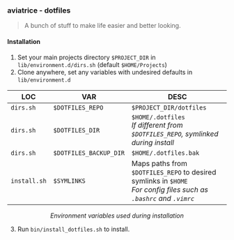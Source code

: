 ### aviatrice - dotfiles
>A bunch of stuff to make life easier and better looking.

#### Installation
<ol>
    <li>Set your main projects directory <code>$PROJECT_DIR</code> in <code>lib/environment.d/dirs.sh</code> (default <code>$HOME/Projects</code>)</li>
    <li>Clone anywhere, set any variables with undesired defaults in <code>lib/environment.d</code></li>
</ol>

| LOC          | VAR                    | DESC                                                                                                                      |
|--------------|------------------------|---------------------------------------------------------------------------------------------------------------------------|
| `dirs.sh`    | `$DOTFILES_REPO`       | `$PROJECT_DIR/dotfiles`                                                                                                   |
| `dirs.sh`    | `$DOTFILES_DIR`        | `$HOME/.dotfiles`<br><i>If different from `$DOTFILES_REPO`, symlinked during install</i>                                  |
| `dirs.sh`    | `$DOTFILES_BACKUP_DIR` | `$HOME/.dotfiles.bak`                                                                                                     |
| `install.sh` | `$SYMLINKS`            | Maps paths from `$DOTFILES_REPO` to desired symlinks in `$HOME`<br><i>For config files such as `.bashrc` and `.vimrc`</i> |
<center><i>Environment variables used during installation</i></center>

<ol start=3>
    <li>Run <code>bin/install_dotfiles.sh</code> to install.</li>
</ol>
